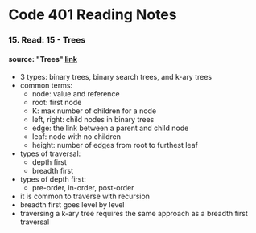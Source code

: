 # Code 401 Reading Notes 
### 15. Read: 15 -  Trees  

####  source: "Trees" [link](https://codefellows.github.io/common_curriculum/data_structures_and_algorithms/Code_401/class-15/resources/Trees.html)
- 3 types: binary trees, binary search trees, and k-ary trees 
- common terms:
  - node: value and reference 
  - root: first node 
  - K: max number of children for a node 
  - left, right: child nodes in binary trees 
  - edge: the link between a parent and child node 
  - leaf: node with no children 
  - height: number of edges from root to furthest leaf 
- types of traversal: 
  - depth first 
  - breadth first 
- types of depth first: 
  - pre-order, in-order, post-order 
- it is common to traverse with recursion 
- breadth first goes level by level 
- traversing a k-ary tree requires the same approach as a breadth first traversal 